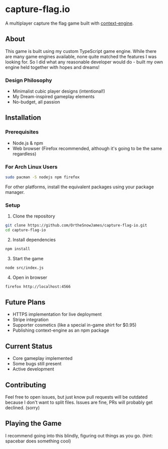 # capture-flag.io

A multiplayer capture the flag game built with [context-engine](https://github.com/OrtheSnowJames/context-engine).

## About

This game is built using my custom TypeScript game engine. While there are many game engines available, none quite matched the features I was looking for. So I did what any reasonable developer would do - built my own engine held together with hopes and dreams! 

### Design Philosophy
- Minimalist cubic player designs (intentional!)
- My Dream-inspired gameplay elements
- No-budget, all passion

## Installation

### Prerequisites
- Node.js & npm 
- Web browser (Firefox recommended, although it's going to be the same regardless)

### For Arch Linux Users
```bash
sudo pacman -S nodejs npm firefox
```
For other platforms, install the equivalent packages using your package manager.

### Setup
1. Clone the repository
```bash
git clone https://github.com/OrtheSnowJames/capture-flag-io.git
cd capture-flag-io
```

2. Install dependencies
```bash
npm install
```

3. Start the game
```bash
node src/index.js
```

4. Open in browser
```bash
firefox http://localhost:4566
```

## Future Plans
- HTTPS implementation for live deployment
- Stripe integration
- Supporter cosmetics (like a special in-game shirt for $0.95)
- Publishing context-engine as an npm package

## Current Status
- Core gameplay implemented
- Some bugs still present
- Active development

## Contributing
Feel free to open issues, but just know pull requests will be outdated because I don't want to split files. Issues are fine, PRs will probably get declined. (sorry)


## Playing the Game
I recommend going into this blindly, figuring out things as you go. (hint: spacebar does something cool)